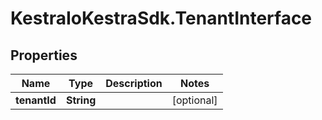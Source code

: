 # KestraIoKestraSdk.TenantInterface

## Properties

Name | Type | Description | Notes
------------ | ------------- | ------------- | -------------
**tenantId** | **String** |  | [optional] 


